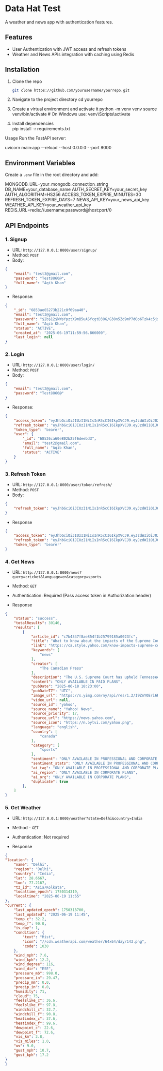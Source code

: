 # Data Hat Test

A weather and news app with authentication features.

## Features

- User Authentication with JWT access and refresh tokens
- Weather and News APIs integration with caching using Redis

## Installation

1. Clone the repo
   ```bash
   git clone https://github.com/yourusername/yourrepo.git

2. Navigate to the project directory
    cd yourrepo

3. Create a virtual environment and activate it
    python -m venv venv
    source venv/bin/activate  # On Windows use: venv\Scripts\activate

4. Install dependencies    
    pip install -r requirements.txt

Usage
Run the FastAPI server:

uvicorn main:app --reload --host 0.0.0.0 --port 8000

## Environment Variables

Create a `.env` file in the root directory and add:

MONGODB_URL=your_mongodb_connection_string
DB_NAME=your_database_name
AUTH_SECRET_KEY=your_secret_key
AUTH_ALGORITHM=HS256
ACCESS_TOKEN_EXPIRE_MINUTES=30
REFRESH_TOKEN_EXPIRE_DAYS=7
NEWS_API_KEY=your_news_api_key
WEATHER_API_KEY=your_weather_api_key
REDIS_URL=redis://username:password@host:port/0


## API Endpoints

### 1. Signup
- URL: `http://127.0.0.1:8000/user/signup/`
- Method: `POST`
- Body:

```json
{
    "email": "test3@gmail.com",
    "password": "Test8860@",
    "full_name": "Aqib Khan"
}
```

- Response:
```json
{
    "_id": "6853ae65273b221c0f69aa40",
    "email": "test3@gmail.com",
    "password": "$2b$12$kWsYpztX9mB5uASfcgtD3OG/G3On5Zd9mP7dOo6Tzk4c5jxTFGRba",
    "full_name": "Aqib Khan",
    "status": "ACTIVE",
    "created_at": "2025-06-19T11:59:56.866000",
    "last_login": null
}
```

### 2. Login
- URL: `http://127.0.0.1:8000/user/login/`
- Method: `POST`
- Body:

```json
{
    "email": "test2@gmail.com",
    "password": "Test8860@"
}
```

- Response:
```json
{
    "access_token": "eyJhbGciOiJIUzI1NiIsInR5cCI6IkpXVCJ9.eyJzdWIiOiJ0ZXN0MkBnbWFpbC5jb20iLCJpZCI6IjY4NTI2Y2E2MGU4MDJiMjVmNmRlZWJkMyIsImV4cCI6MTc1MDQxOTcyMH0.fFVo2wsvWQrUPM-_RRYLb5W7C-dU6mbLpg2Z-lzd_lk",
    "refresh_token": "eyJhbGciOiJIUzI1NiIsInR5cCI6IkpXVCJ9.eyJzdWIiOiJ0ZXN0MkBnbWFpbC5jb20iLCJpZCI6IjY4NTI2Y2E2MGU4MDJiMjVmNmRlZWJkMyIsImV4cCI6MTc1MDkzODEyMH0.jm5QYk79W4kS4Bceb9wwt96jY2FKUJsZT4fVB7awxAk",
    "token_type": "bearer",
    "user": {
        "_id": "68526ca60e802b25f6deebd3",
        "email": "test2@gmail.com",
        "full_name": "Aqib Khan",
        "status": "ACTIVE"
    }
}
```

### 3. Refresh Token
- URL: `http://127.0.0.1:8000/user/token/refresh/`
- Method: `POST`
- Body: 
```json
{
    "refresh_token": "eyJhbGciOiJIUzI1NiIsInR5cCI6IkpXVCJ9.eyJzdWIiOiJ0ZXN0MkBnbWFpbC5jb20iLCJpZCI6IjY4NTI2Y2E2MGU4MDJiMjVmNmRlZWJkMyIsImV4cCI6MTc1MDkzODEyMH0.jm5QYk79W4kS4Bceb9wwt96jY2FKUJsZT4fVB7awxAk"
}
```

- Response
```json
{
    "access_token": "eyJhbGciOiJIUzI1NiIsInR5cCI6IkpXVCJ9.eyJzdWIiOiJ0ZXN0MkBnbWFpbC5jb20iLCJpZCI6IjY4NTI2Y2E2MGU4MDJiMjVmNmRlZWJkMyIsImV4cCI6MTc1MDQyMDI2M30.sGhhNVvp-SQ5Tp4fdGPLr6_SjE2uc6KGAyNWXmSPMXU",
    "refresh_token": "eyJhbGciOiJIUzI1NiIsInR5cCI6IkpXVCJ9.eyJzdWIiOiJ0ZXN0MkBnbWFpbC5jb20iLCJpZCI6IjY4NTI2Y2E2MGU4MDJiMjVmNmRlZWJkMyIsImV4cCI6MTc1MDkzODY2M30.ev5_-Ta-j3Axp5SQceMnUYwAjj7DddrGhFUqBcWXypY",
    "token_type": "bearer"
}
```

### 4. Get News
- URL: `http://127.0.0.1:8000/news?query=cricket&language=en&category=sports`
- Method: `GET`
- Authentication: Required (Pass access token in Authorization header)

- Response
```json
{
    "status": "success",
    "totalResults": 30146,
    "results": [
        {
            "article_id": "c7b4347f8ae854f1b25799185a0023fc",
            "title": "What to know about the impacts of the Supreme Court's ruling on transgender care for youth",
            "link": "https://ca.style.yahoo.com/know-impacts-supreme-courts-ruling-170054306.html",
            "keywords": [
                "news"
            ],
            "creator": [
                "The Canadian Press"
            ],
            "description": "The U.S. Supreme Court has upheld Tennessee's ban on gender-affirming surgery for transgender youth in a ruling that’s likely to reverberate across the country.",
            "content": "ONLY AVAILABLE IN PAID PLANS",
            "pubDate": "2025-06-18 18:23:00",
            "pubDateTZ": "UTC",
            "image_url": "https://s.yimg.com/ny/api/res/1.2/I9ZnYOEri6REA4k4TrB5NQ--/YXBwaWQ9aGlnaGxhbmRlcjt3PTEyMDA7aD04MDA-/https://media.zenfs.com/en/cp_lifestyle_556/dae14b12f4bf5f41a10875e85e52e0e4",
            "video_url": null,
            "source_id": "yahoo",
            "source_name": "Yahoo! News",
            "source_priority": 17,
            "source_url": "https://news.yahoo.com",
            "source_icon": "https://n.bytvi.com/yahoo.png",
            "language": "english",
            "country": [
                "canada"
            ],
            "category": [
                "sports"
            ],
            "sentiment": "ONLY AVAILABLE IN PROFESSIONAL AND CORPORATE PLANS",
            "sentiment_stats": "ONLY AVAILABLE IN PROFESSIONAL AND CORPORATE PLANS",
            "ai_tag": "ONLY AVAILABLE IN PROFESSIONAL AND CORPORATE PLANS",
            "ai_region": "ONLY AVAILABLE IN CORPORATE PLANS",
            "ai_org": "ONLY AVAILABLE IN CORPORATE PLANS",
            "duplicate": true
        },
    ]
}
```

### 5. Get Weather 
- URL: `http://127.0.0.1:8000/weather?state=Delhi&country=India`
- Method - `GET`

- Authentication: Not required
- Response
```json
{
"location": {
    "name": "Delhi",
    "region": "Delhi",
    "country": "India",
    "lat": 28.6667,
    "lon": 77.2167,
    "tz_id": "Asia/Kolkata",
    "localtime_epoch": 1750314319,
    "localtime": "2025-06-19 11:55"
},
"current": {
    "last_updated_epoch": 1750313700,
    "last_updated": "2025-06-19 11:45",
    "temp_c": 32.2,
    "temp_f": 90.0,
    "is_day": 1,
    "condition": {
        "text": "Mist",
        "icon": "//cdn.weatherapi.com/weather/64x64/day/143.png",
        "code": 1030
    },
    "wind_mph": 7.6,
    "wind_kph": 12.2,
    "wind_degree": 116,
    "wind_dir": "ESE",
    "pressure_mb": 998.0,
    "pressure_in": 29.47,
    "precip_mm": 0.0,
    "precip_in": 0.0,
    "humidity": 71,
    "cloud": 75,
    "feelslike_c": 36.6,
    "feelslike_f": 97.8,
    "windchill_c": 32.7,
    "windchill_f": 90.8,
    "heatindex_c": 37.6,
    "heatindex_f": 99.6,
    "dewpoint_c": 22.6,
    "dewpoint_f": 72.6,
    "vis_km": 2.8,
    "vis_miles": 1.0,
    "uv": 9.0,
    "gust_mph": 10.7,
    "gust_kph": 17.2
}
}
```
